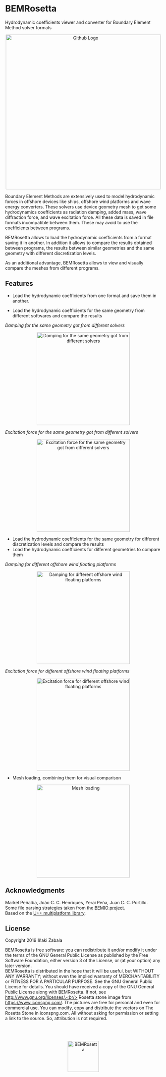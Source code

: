 # BEMRosetta
Hydrodynamic coefficients viewer and converter for Boundary Element Method solver formats

<p align="center"><img src="https://github.com/izabala123/BEMRosetta/blob/master/other/md%20resources/deepcwind.jpg" width="500" title="Github Logo"></p>

Boundary Element Methods are extensively used to model hydrodynamic forces in offshore devices like ships, offshore wind platforms and wave energy converters. These solvers use device geometry mesh to get some hydrodynamics coefficients as radiation damping, added mass, wave diffraction force, and wave excitation force. All these data is saved in file formats incompatible between them. These may avoid to use the coefficients between programs. 

BEMRosetta allows to load the hydrodynamic coefficients from a format saving it in another. In addition it allows to compare the results obtained between programs, the results between similar geometries and the same geometry with different discretization levels.

As an additional advantage, BEMRosetta allows to view and visually compare the meshes from different programs.


## Features

* Load the hydrodynamic coefficients from one format and save them in another.

* Load the hydrodynamic coefficients for the same geometry from different softwares and compare the results

_Damping for the same geometry got from different solvers_
  
<p align="center"><img src="https://github.com/izabala123/BEMRosetta/blob/master/other/md%20resources/2%20solvers%20B.jpg" width="300" title="Damping for the same geometry got from different solvers"></p>

_Excitation force for the same geometry got from different solvers_
  
<p align="center"><img src="https://github.com/izabala123/BEMRosetta/blob/master/other/md%20resources/2%20solvers%20exc.jpg" width="300" title="Excitation force for the same geometry got from different solvers"></p>

* Load the hydrodynamic coefficients for the same geometry for different discretization levels and compare the results
* Load the hydrodynamic coefficients for different geometries to compare them

_Damping for different offshore wind floating platforms_
  
<p align="center"><img src="https://github.com/izabala123/BEMRosetta/blob/master/other/md%20resources/offshore%20wind%20platforms%20B.png" width="300" title="Damping for different offshore wind floating platforms"></p>

_Excitation force for different offshore wind floating platforms_
  
<p align="center"><img src="https://github.com/izabala123/BEMRosetta/blob/master/other/md%20resources/offshore%20wind%20platforms%20exc.jpg" width="300" title="Excitation force for different offshore wind floating platforms"></p>

* Mesh loading, combining them for visual comparison 

<p align="center"><img src="https://github.com/izabala123/BEMRosetta/blob/master/other/md%20resources/deepcwind.jpg" width="300" title="Mesh loading"></p>


## Acknowledgments

Markel Peñalba, João C. C. Henriques, Yerai Peña, Juan C. C. Portillo.<br/>
Some file parsing strategies taken from the [BEMIO project](https://wec-sim.github.io/bemio/).<br/>
Based on the [U++ multiplatform library](https://www.ultimatepp.org/).


## License

Copyright 2019 Iñaki Zabala

BEMRosetta is free software: you can redistribute it and/or modify it under the terms of the GNU General Public License as published by the Free Software Foundation, either version 3 of the License, or (at your option) any later version.\
BEMRosetta is distributed in the hope that it will be useful, but WITHOUT ANY WARRANTY; without even the implied warranty of MERCHANTABILITY or FITNESS FOR A PARTICULAR PURPOSE. See the GNU General Public License for details. You should have received a copy of the GNU General Public License along with BEMRosetta. If not, see http://www.gnu.org/licenses/.<br/>
Rosetta stone image from https://www.iconspng.com/. The pictures are free for personal and even for commercial use. You can modify, copy and distribute the vectors on The Rosetta Stone in iconspng.com. All without asking for permission or setting a link to the source. So, attribution is not required.<br/>
<br/><br/><br/>
<p align="center"><img src="https://github.com/izabala123/BEMRosetta/blob/master/other/md%20resources/Rosetta.png" width="100" title="BEMRosetta"></p>

